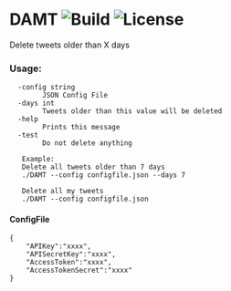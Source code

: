 # DAMT ![Build](https://github.com/someone-stole-my-name/DAMT/workflows/Build/badge.svg) ![License](https://img.shields.io/github/license/someone-stole-my-name/DAMT)

Delete tweets older than X days

### Usage:
```
  -config string
        JSON Config File
  -days int
        Tweets older than this value will be deleted
  -help
        Prints this message
  -test
        Do not delete anything
        
   Example:
   Delete all tweets older than 7 days
   ./DAMT --config configfile.json --days 7
   
   Delete all my tweets
   ./DAMT --config configfile.json
```

#### ConfigFile
```
{
    "APIKey":"xxxx",
    "APISecretKey":"xxxx",
    "AccessToken":"xxxx",
    "AccessTokenSecret":"xxxx"
}
```
